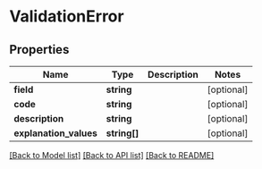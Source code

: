 # ValidationError

## Properties
Name | Type | Description | Notes
------------ | ------------- | ------------- | -------------
**field** | **string** |  | [optional] 
**code** | **string** |  | [optional] 
**description** | **string** |  | [optional] 
**explanation_values** | **string[]** |  | [optional] 

[[Back to Model list]](../README.md#documentation-for-models) [[Back to API list]](../README.md#documentation-for-api-endpoints) [[Back to README]](../README.md)


